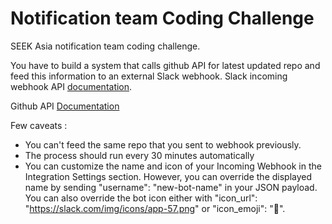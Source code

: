 # Notification team Coding Challenge
SEEK Asia notification team coding challenge.

You have to build a system that calls github API for latest updated repo and feed this information to an external Slack webhook. Slack incoming webhook API [documentation](https://api.slack.com/incoming-webhooks).

Github API [Documentation](https://developer.github.com/v3/search/)

Few caveats :
 - You can't feed the same repo that you sent to webhook previously. 
 - The process should run every 30 minutes automatically
 - You can customize the name and icon of your Incoming Webhook in the Integration Settings section. However, you can override the displayed name by sending "username": "new-bot-name" in your JSON payload. You can also override the bot icon either with "icon_url": "https://slack.com/img/icons/app-57.png" or "icon_emoji": ":ghost:".
